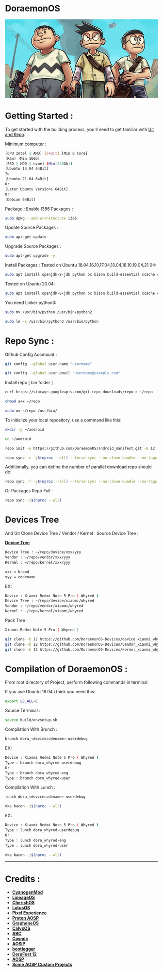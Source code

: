 # DoraemonOS #

<img src="https://raw.githubusercontent.com/DoraemonOS/android_manifest/Quiche/DoraemonOS.jpeg"> 

Getting Started :
===============
To get started with the building process, you'll need to get familiar with [Git and Repo](http://source.android.com/source/using-repo.html).

Minimum computer :
```bash
[CPU Intel | AMD] [64Bit] [Min 8 Core]
[Ram] [Min 16Gb]
[SSD | HDD | nvme] (Min[320Gb])
[Ubuntu 14.04 64Bit]
To
[Ubuntu 21.04 64Bit]
Or
[Later Ubuntu Versions 64Bit]
Or
[Debian 64Bit]
```

Package : 
Enable I386 Packages :
```bash
sudo dpkg --add-architecture i386
```
Update Source Packages :
```bash
sudo apt-get update
```
Upgrade Source Packages :
```bash
sudo apt-get upgrade -y
```
Install Packages :
Tested on Ubuntu 16.04,16.10,17.04,18.04,18.10,19.04,21.04:
```bash
sudo apt install openjdk-8-jdk python bc bison build-essential ccache curl flex g++-multilib gcc-multilib git gnupg gperf imagemagick lib32ncurses5-dev lib32readline-dev lib32z1-dev liblz4-tool libncurses5-dev libsdl1.2-dev libssl-dev libwxgtk3.0-dev libxml2 libxml2-utils lzop pngcrush rsync schedtool squashfs-tools xsltproc zip zlib1g-dev
```
Tested on Ubuntu 20.04:
```bash
sudo apt install openjdk-8-jdk python bc bison build-essential ccache curl flex g++-multilib gcc-multilib git gnupg gperf imagemagick lib32ncurses5-dev lib32readline-dev lib32z1-dev liblz4-tool libncurses5-dev libsdl1.2-dev libssl-dev libwxgtk3.0-gtk3-dev libxml2 libxml2-utils lzop pngcrush rsync schedtool squashfs-tools xsltproc zip zlib1g-dev
```
You need Linker python3:
```bash
sudo mv /usr/bin/python /usr/bin/python2
```
```bash
sudo ln -s /usr/bin/python3 /usr/bin/python
```
Repo Sync :
===========

Github Config Accmount :
```bash
git config --global user.name "username"
```
```bash
git config --global user.email "username@example.com"
```
Install repo [ bin folder ]
```bash
curl https://storage.googleapis.com/git-repo-downloads/repo > ~/repo
```
```bash
chmod a+x ~/repo
```
```bash
sudo mv ~/repo /usr/bin/
```

To initialize your local repository, use a command like this:
```bash
mkdir -p ~/android
```
```bash
cd ~/android
```

```bash
repo init -u https://github.com/DoraemonOS/android_manifest.git -b 12
```

```bash
repo sync -c -j$(nproc --all) --force-sync --no-clone-bundle --no-tags
```

Additionally, you can define the number of parallel download repo should do:

```bash
repo sync -f -j$(nproc --all) --force-sync --no-clone-bundle --no-tags
```
Or Packages Repo Full :

```bash
repo sync -j$(nproc --all)
```
# Devices Tree #
And Git Clone Device Tree / Vendor / Kernel :
Source Device Tree :

[**Device Tree**](https://github.com/DoraemonOS-Devices)
```bash
Device Tree : ~/repo/device/xxx/yyy
Vendor : ~/repo/vendor/xxx/yyy
Kernel : ~/repo/kernel/xxx/yyy
```
```bash
xxx = brand
yyy = codename
```
EX:
```bash
Device : Xiaomi Redmi Note 5 Pro ( Whyred )
Device Tree : ~/repo/device/xiaomi/whyred
Vendor : ~/repo/vendor/xiaomi/whyred
Kernel : ~/repo/kernel/xiaomi/whyred
```
Pack Tree :
```bash
Xiaomi Redmi Note 5 Pro ( Whyred )
```
```bash
git clone -b 12 https://github.com/DoraemonOS-Devices/device_xiaomi_whyred.git devive/xiaomi/whyred
git clone -b 12 https://github.com/DoraemonOS-Devices/vendor_xiaomi_whyred.git vendor/xiaomi/whyred
git clone -b 12 https://github.com/DoraemonOS-Devices/kernel_xiaomi_whyred.git kernel/xiaomi/whyred
```

Compilation of DoraemonOS :
====================

From root directory of Project, perform following commands in terminal

If you use Ubuntu 18.04 i think you need this:
```bash
export LC_ALL=C
```

Source Terminal :
```bash
source build/envsetup.sh
```

Compilation With Brunch :

```bash
brunch dora_<devicecodename>-userdebug
```
EX:
```bash
Device : Xiaomi Redmi Note 5 Pro ( Whyred )
Type : brunch dora_whyred-userdebug
Or
Type : brunch dora_whyred-eng
Type : brunch dora_whyred-user
```

Compilation With Lunch :
```bash
lunch dora_<devicecodename>-userdebug
```
```bash
mka bacon -j$(nproc --all)
```
EX:
```bash
Device : Xiaomi Redmi Note 5 Pro ( Whyred )
Type : lunch dora_whyred-userdebug
Or
Type : lunch dora_whyred-eng
Type : lunch dora_whyred-user
```
```bash
mka bacon -j$(nproc --all)
```

-----------------------------------------------------------------------------

 Credits :
=======
 * [**CyanogenMod**](https://github.com/Cyanogenmod)
 * [**LineageOS**](https://github.com/LineageOS)
 * [**CherishOS**](https://github.com/CherishOS)
 * [**LotusOS**](https://github.com/Lotus-OS)
 * [**Pixel Experience**](https://github.com/pixelexperience)
 * [**Proton AOSP**](https://github.com/ProtonAOSP)
 * [**GrapheneOS**](https://github.com/GrapheneOS)
 * [**CalyxOS**](https://gitlab.com/CalyxOS)
 * [**ABC**](https://github.com/ezio84)
 * [**Cosmic**](https://github.com/Cosmic-OS)
 * [**AOSiP**](https://github.com/aosip)
 * [**bootlegger**](https://github.com/BootleggersROM)
 * [**DerpFest 12**](https://github.com/DerpFest-12)
 * [**AOSP**](https://android.googlesource.com)
 * [**Some AOSP Custom Projects**](https://github.com/)
